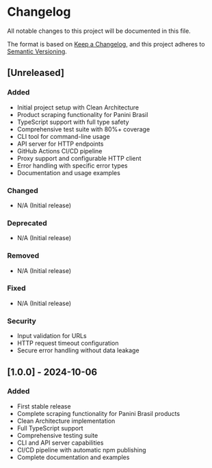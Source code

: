 # Changelog

All notable changes to this project will be documented in this file.

The format is based on [Keep a Changelog](https://keepachangelog.com/en/1.0.0/),
and this project adheres to [Semantic Versioning](https://semver.org/spec/v2.0.0.html).

## [Unreleased]

### Added
- Initial project setup with Clean Architecture
- Product scraping functionality for Panini Brasil
- TypeScript support with full type safety
- Comprehensive test suite with 80%+ coverage
- CLI tool for command-line usage
- API server for HTTP endpoints
- GitHub Actions CI/CD pipeline
- Proxy support and configurable HTTP client
- Error handling with specific error types
- Documentation and usage examples

### Changed
- N/A (Initial release)

### Deprecated
- N/A (Initial release)

### Removed
- N/A (Initial release)

### Fixed
- N/A (Initial release)

### Security
- Input validation for URLs
- HTTP request timeout configuration
- Secure error handling without data leakage

## [1.0.0] - 2024-10-06

### Added
- First stable release
- Complete scraping functionality for Panini Brasil products
- Clean Architecture implementation
- Full TypeScript support
- Comprehensive testing suite
- CLI and API server capabilities
- CI/CD pipeline with automatic npm publishing
- Complete documentation and examples